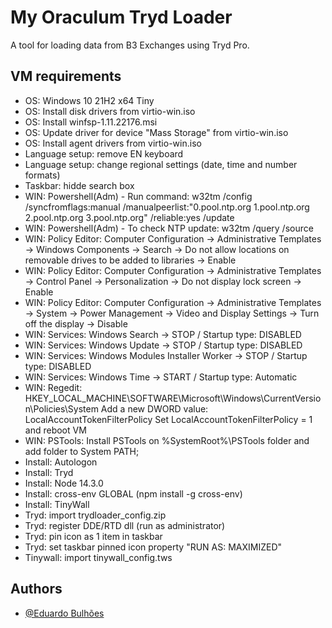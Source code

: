 # My Oraculum Tryd Loader

A tool for loading data from B3 Exchanges using Tryd Pro.

## VM requirements
- OS: Windows 10 21H2 x64 Tiny
- OS: Install disk drivers from virtio-win.iso
- OS: Install winfsp-1.11.22176.msi
- OS: Update driver for device "Mass Storage" from virtio-win.iso
- OS: Install agent drivers from virtio-win.iso
- Language setup: remove EN keyboard
- Language setup: change regional settings (date, time and number formats)
- Taskbar: hidde search box
- WIN: Powershell(Adm) - Run command: w32tm /config /syncfromflags:manual /manualpeerlist:"0.pool.ntp.org 1.pool.ntp.org 2.pool.ntp.org 3.pool.ntp.org" /reliable:yes /update
- WIN: Powershell(Adm) - To check NTP update: w32tm /query /source
- WIN: Policy Editor: Computer Configuration -> Administrative Templates -> Windows Components -> Search -> Do not allow locations on removable drives to be added to libraries -> Enable
- WIN: Policy Editor: Computer Configuration -> Administrative Templates -> Control Panel -> Personalization -> Do not display lock screen -> Enable
- WIN: Policy Editor: Computer Configuration -> Administrative Templates -> System -> Power Management -> Video and Display Settings -> Turn off the display -> Disable
- WIN: Services: Windows Search -> STOP / Startup type: DISABLED
- WIN: Services: Windows Update -> STOP / Startup type: DISABLED
- WIN: Services: Windows Modules Installer Worker -> STOP / Startup type: DISABLED
- WIN: Services: Windows Time -> START / Startup type: Automatic
- WIN: Regedit: HKEY_LOCAL_MACHINE\SOFTWARE\Microsoft\Windows\CurrentVersion\Policies\System Add a new DWORD value: LocalAccountTokenFilterPolicy Set LocalAccountTokenFilterPolicy = 1 and reboot VM
- WIN: PSTools: Install PSTools on %SystemRoot%\PSTools folder and add folder to System PATH;
- Install: Autologon
- Install: Tryd
- Install: Node 14.3.0
- Install: cross-env GLOBAL (npm install -g cross-env)
- Install: TinyWall
- Tryd: import trydloader_config.zip
- Tryd: register DDE/RTD dll (run as administrator)
- Tryd: pin icon as 1 item in taskbar
- Tryd: set taskbar pinned icon property "RUN AS: MAXIMIZED"
- Tinywall: import tinywall_config.tws

## Authors
- [@Eduardo Bulhões](https://www.github.com/ebezerra-it)